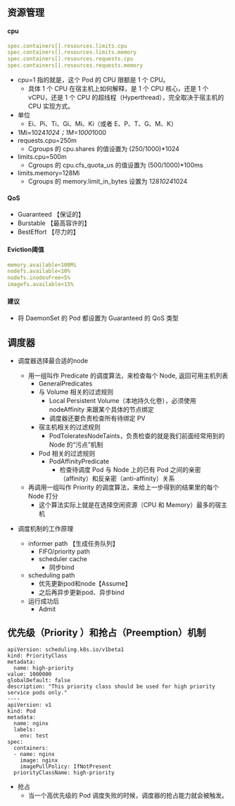 <!--
 * @Description:
 * @version:
 * @Author: zhu733756
 * @Date: 2020-09-08 17:06:09
 * @LastEditors: zhu733756
 * @LastEditTime: 2020-09-09 14:56:12
-->

## 资源管理

#### cpu

```yaml
spec.containers[].resources.limits.cpu
spec.containers[].resources.limits.memory
spec.containers[].resources.requests.cpu
spec.containers[].resources.requests.memory
```

- cpu=1 指的就是，这个 Pod 的 CPU 限额是 1 个 CPU。
  - 具体 1 个 CPU 在宿主机上如何解释，是 1 个 CPU 核心，还是 1 个 vCPU，还是 1 个 CPU 的超线程（Hyperthread），完全取决于宿主机的 CPU 实现方式。
- 单位
  - Ei、Pi、Ti、Gi、Mi、Ki（或者 E、P、T、G、M、K）
- 1Mi=1024*1024；1M=1000*1000
- requests.cpu=250m
  - Cgroups 的 cpu.shares 的值设置为 (250/1000)*1024
- limits.cpu=500m
  - Cgroups 的 cpu.cfs_quota_us 的值设置为 (500/1000)*100ms
- limits.memory=128Mi
  - Cgroups 的 memory.limit_in_bytes 设置为 128*1024*1024

#### QoS
- Guaranteed 【保证的】
- Burstable 【最高容许的】
- BestEffort 【尽力的】

#### Eviction阈值
```yaml
memory.available<100Mi
nodefs.available<10%
nodefs.inodesFree<5%
imagefs.available<15%
```

#### 建议
- 将 DaemonSet 的 Pod 都设置为 Guaranteed 的 QoS 类型

## 调度器

- 调度器选择最合适的node
  - 用一组叫作 Predicate 的调度算法，来检查每个 Node, 返回可用主机列表
    - GeneralPredicates
    - 与 Volume 相关的过滤规则
      - Local Persistent Volume（本地持久化卷），必须使用 nodeAffinity 来跟某个具体的节点绑定
      - 调度器还要负责检查所有待绑定 PV
    - 宿主机相关的过滤规则
      - PodToleratesNodeTaints，负责检查的就是我们前面经常用到的 Node 的“污点”机制
    - Pod 相关的过滤规则
      - PodAffinityPredicate
        - 检查待调度 Pod 与 Node 上的已有 Pod 之间的亲密（affinity）和反亲密（anti-affinity）关系
  - 再调用一组叫作 Priority 的调度算法，来给上一步得到的结果里的每个 Node 打分
    - 这个算法实际上就是在选择空闲资源（CPU 和 Memory）最多的宿主机

- 调度机制的工作原理
  - informer path 【生成任务队列】
    - FIFO/priority path
    - scheduler cache
      - 同步bind
  - scheduling path
    - 优先更新pod和node【Assume】
    - 之后再异步更新pod、异步bind
  - 运行成功后
    - Admit 

## 优先级（Priority ）和抢占（Preemption）机制
```
apiVersion: scheduling.k8s.io/v1beta1
kind: PriorityClass
metadata:
  name: high-priority
value: 1000000
globalDefault: false
description: "This priority class should be used for high priority service pods only."
----
apiVersion: v1
kind: Pod
metadata:
  name: nginx
  labels:
    env: test
spec:
  containers:
  - name: nginx
    image: nginx
    imagePullPolicy: IfNotPresent
  priorityClassName: high-priority
```
- 抢占
  - 当一个高优先级的 Pod 调度失败的时候，调度器的抢占能力就会被触发。